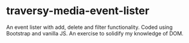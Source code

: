 # traversy-media-event-lister
An event lister with add, delete and filter functionality. Coded using Bootstrap and vanilla JS. An exercise to solidify my knowledge of DOM.

